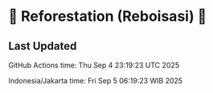 
# 🌳 Reforestation (Reboisasi) 🌲

## Last Updated

GitHub Actions time: Thu Sep  4 23:19:23 UTC 2025

Indonesia/Jakarta time: Fri Sep  5 06:19:23 WIB 2025
